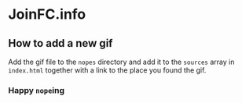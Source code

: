 # JoinFC.info

## How to add a new gif

Add the gif file to the `nopes` directory and add it to the `sources` array in `index.html` together with a link to the place you found the gif.

### Happy `nope`ing
